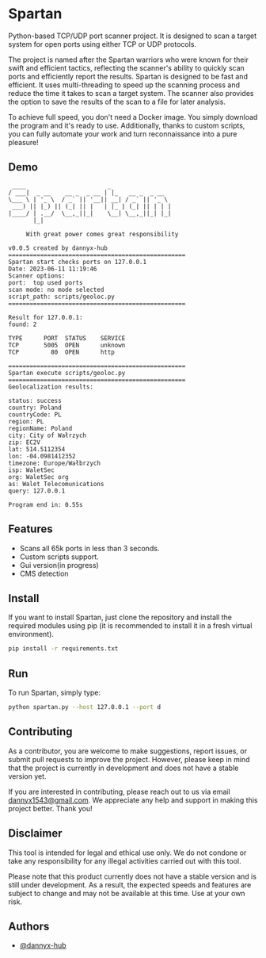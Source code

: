 
# Spartan

Python-based TCP/UDP port scanner project. It is designed to scan a target system for open ports using either TCP or UDP protocols. 

The project is named after the Spartan warriors who were known for their swift and efficient tactics, reflecting the scanner's ability to quickly scan ports and efficiently report the results.
Spartan is designed to be fast and efficient. It uses multi-threading to speed up the scanning process and reduce the time it takes to scan a target system. The scanner also provides the option to save the results of the scan to a file for later analysis.

To achieve full speed, you don't need a Docker image. You simply download the program and it's ready to use.
Additionally, thanks to custom scripts, you can fully automate your work and turn reconnaissance into a pure pleasure!

## Demo




```    $ python spartan.py --host 81.143.78.93 --port d --script scripts/geoloc.py 
 ____                       _                 
/ ___|  _ __    __ _  _ __ | |_   __ _  _ __  
\___ \ | '_ \  / _` || '__|| __| / _` || '_ \ 
 ___) || |_) || (_| || |   | |_ | (_| || | | |
|____/ | .__/  \__,_||_|    \__| \__,_||_| |_|
       |_|                                    

     With great power comes great responsibility 

v0.0.5 created by dannyx-hub
==================================================
Spartan start checks ports on 127.0.0.1
Date: 2023-06-11 11:19:46 
Scanner options: 
port:  top used ports
scan mode: no mode selected
script_path: scripts/geoloc.py
==================================================

Result for 127.0.0.1:
found: 2

TYPE      PORT  STATUS    SERVICE
TCP       5005  OPEN      unknown
TCP         80  OPEN      http

==================================================
Spartan execute scripts/geoloc.py
==================================================
Geolocalization results:

status: success
country: Poland
countryCode: PL
region: PL
regionName: Poland
city: City of Wałrzych
zip: EC2V
lat: 514.5112354
lon: -04.0981412352
timezone: Europe/Wałbrzych
isp: WaletSec 
org: WaletSec org
as: Walet Telecomunications
query: 127.0.0.1

Program end in: 0.55s
```

## Features

- Scans all 65k ports in less than 3 seconds.
- Custom scripts support.
- Gui version(in progress)
- CMS detection

## Install
If you want to install Spartan, just clone the repository and install the required modules using pip (it is recommended to install it in a fresh virtual environment).
```sh
pip install -r requirements.txt
```
## Run
To run Spartan, simply type:
```sh
python spartan.py --host 127.0.0.1 --port d
```

## Contributing

As a contributor, you are welcome to make suggestions, report issues, or submit pull requests to improve the project. However, please keep in mind that the project is currently in development and does not have a stable version yet.

If you are interested in contributing, please reach out to us via email dannyx1543@gmail.com. We appreciate any help and support in making this project better. Thank you!


## Disclaimer

This tool is intended for legal and ethical use only. We do not condone or take any responsibility for any illegal activities carried out with this tool.

Please note that this product currently does not have a stable version and is still under development. As a result, the expected speeds and features are subject to change and may not be available at this time. Use at your own risk.

## Authors

- [@dannyx-hub](https://www.github.com/dannyx-hub)

